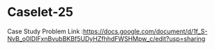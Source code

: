 # Caselet-25
Case Study Problem Link :https://docs.google.com/document/d/1f_S-NvB_o0lDIFxnBvubBKBf5UDyHZfhhdFWSHMpw_c/edit?usp=sharing
